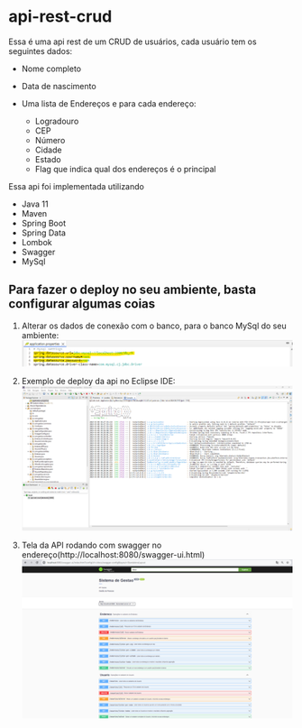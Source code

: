 # api-rest-crud

Essa é uma api rest de um CRUD de usuários, cada usuário tem os seguintes dados:

- Nome completo

- Data de nascimento

- Uma lista de Endereços e para cada endereço:
  - Logradouro
  - CEP
  - Número
  - Cidade
  - Estado
  - Flag que indica qual dos endereços é o principal

Essa api foi implementada utilizando

- Java 11
- Maven
- Spring Boot
- Spring Data
- Lombok
- Swagger
- MySql

## Para fazer o deploy no seu ambiente, basta configurar algumas coias

1. Alterar os dados de conexão com o banco, para o banco MySql do seu ambiente:
![conexao banco de dados](/images/conexao-mysql.png)

2. Exemplo de deploy da api no Eclipse IDE:
![deploy api no eclipse ide](/images/deploy-api-eclipse-ide.png)

3. Tela da API rodando com swagger no endereço(http://localhost:8080/swagger-ui.html)
![api running](/images/tela-api.png)


